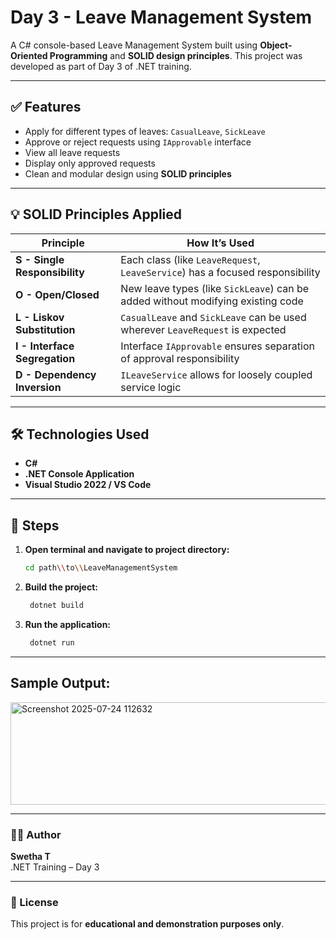 # Day 3 - Leave Management System

A C# console-based Leave Management System built using **Object-Oriented Programming** and **SOLID design principles**. This project was developed as part of Day 3 of .NET training.

---
## ✅ Features

- Apply for different types of leaves: `CasualLeave`, `SickLeave`
- Approve or reject requests using `IApprovable` interface
- View all leave requests
- Display only approved requests
- Clean and modular design using **SOLID principles**

---

## 💡 SOLID Principles Applied

| Principle | How It’s Used |
|----------|----------------|
| **S - Single Responsibility** | Each class (like `LeaveRequest`, `LeaveService`) has a focused responsibility |
| **O - Open/Closed**           | New leave types (like `SickLeave`) can be added without modifying existing code |
| **L - Liskov Substitution**   | `CasualLeave` and `SickLeave` can be used wherever `LeaveRequest` is expected |
| **I - Interface Segregation** | Interface `IApprovable` ensures separation of approval responsibility |
| **D - Dependency Inversion** | `ILeaveService` allows for loosely coupled service logic |

---

## 🛠 Technologies Used

- **C#**
- **.NET Console Application**
- **Visual Studio 2022 / VS Code**

---

## 🧭 Steps

1. **Open terminal and navigate to project directory:**

   ```bash
   cd path\\to\\LeaveManagementSystem

2. **Build the project:**

   ```bash
    dotnet build
2. **Run the application:**

   ```bash
    dotnet run

---
## Sample Output:

   <img width="620" height="164" alt="Screenshot 2025-07-24 112632" src="https://github.com/user-attachments/assets/a22cf14d-aac8-4c79-b2fd-ec81ccb2dac5" />

---

### 🧑‍💻 Author

**Swetha T**  
.NET Training – Day 3

---

### 📜 License

This project is for **educational and demonstration purposes only**.
